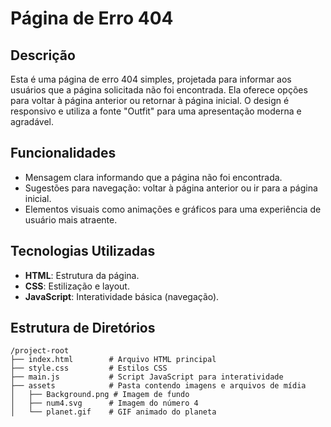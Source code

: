 # Página de Erro 404

## Descrição
Esta é uma página de erro 404 simples, projetada para informar aos usuários que a página solicitada não foi encontrada. Ela oferece opções para voltar à página anterior ou retornar à página inicial. O design é responsivo e utiliza a fonte "Outfit" para uma apresentação moderna e agradável.

## Funcionalidades
- Mensagem clara informando que a página não foi encontrada.
- Sugestões para navegação: voltar à página anterior ou ir para a página inicial.
- Elementos visuais como animações e gráficos para uma experiência de usuário mais atraente.

## Tecnologias Utilizadas
- **HTML**: Estrutura da página.
- **CSS**: Estilização e layout.
- **JavaScript**: Interatividade básica (navegação).

## Estrutura de Diretórios
```plaintext
/project-root
├── index.html        # Arquivo HTML principal
├── style.css         # Estilos CSS
├── main.js           # Script JavaScript para interatividade
├── assets            # Pasta contendo imagens e arquivos de mídia
│   ├── Background.png # Imagem de fundo
│   ├── num4.svg      # Imagem do número 4
│   └── planet.gif    # GIF animado do planeta

